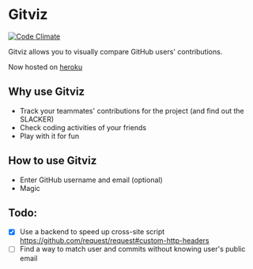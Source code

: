 # Gitviz
[![Code Climate](https://codeclimate.com/github/paradite/gitviz/badges/gpa.svg)](https://codeclimate.com/github/paradite/gitviz)

Gitviz allows you to visually compare GitHub users' contributions.

Now hosted on [heroku](https://gitviz-paradite.herokuapp.com/)

## Why use Gitviz
* Track your teammates' contributions for the project (and find out the SLACKER)
* Check coding activities of your friends
* Play with it for fun

## How to use Gitviz
* Enter GitHub username and email (optional)
* Magic

## Todo:
- [x] Use a backend to speed up cross-site script https://github.com/request/request#custom-http-headers
- [ ] Find a way to match user and commits without knowing user's public email
